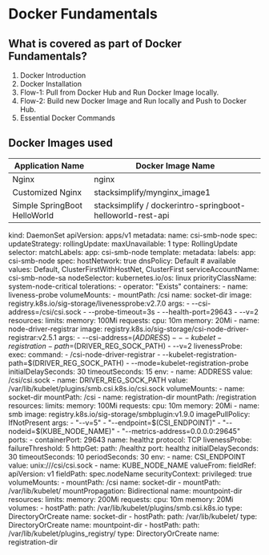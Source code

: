 # Docker Fundamentals

## What is covered as part of Docker Fundamentals?
1. Docker Introduction
2. Docker Installation
3. Flow-1: Pull from Docker Hub and Run Docker Image locally.
4. Flow-2: Build new Docker Image and Run locally and Push to Docker Hub.
5. Essential Docker Commands

## Docker Images used
| Application Name                 | Docker Image Name                          |
| ------------------------------- | --------------------------------------------- |
|  Nginx  | nginx |
| Customized Nginx  | stacksimplify/mynginx_image1 |
| Simple SpringBoot HelloWorld | stacksimplify / dockerintro-springboot-helloworld-rest-api |

kind: DaemonSet
apiVersion: apps/v1
metadata:
  name: csi-smb-node
spec:
  updateStrategy:
    rollingUpdate:
      maxUnavailable: 1
    type: RollingUpdate
  selector:
    matchLabels:
      app: csi-smb-node
  template:
    metadata:
      labels:
        app: csi-smb-node
    spec:
      hostNetwork: true
      dnsPolicy: Default  # available values: Default, ClusterFirstWithHostNet, ClusterFirst
      serviceAccountName: csi-smb-node-sa
      nodeSelector:
        kubernetes.io/os: linux
      priorityClassName: system-node-critical
      tolerations:
        - operator: "Exists"
      containers:
        - name: liveness-probe
          volumeMounts:
            - mountPath: /csi
              name: socket-dir
          image: registry.k8s.io/sig-storage/livenessprobe:v2.7.0
          args:
            - --csi-address=/csi/csi.sock
            - --probe-timeout=3s
            - --health-port=29643
            - --v=2
          resources:
            limits:
              memory: 100Mi
            requests:
              cpu: 10m
              memory: 20Mi
        - name: node-driver-registrar
          image: registry.k8s.io/sig-storage/csi-node-driver-registrar:v2.5.1
          args:
            - --csi-address=$(ADDRESS)
            - --kubelet-registration-path=$(DRIVER_REG_SOCK_PATH)
            - --v=2
          livenessProbe:
            exec:
              command:
                - /csi-node-driver-registrar
                - --kubelet-registration-path=$(DRIVER_REG_SOCK_PATH)
                - --mode=kubelet-registration-probe
            initialDelaySeconds: 30
            timeoutSeconds: 15
          env:
            - name: ADDRESS
              value: /csi/csi.sock
            - name: DRIVER_REG_SOCK_PATH
              value: /var/lib/kubelet/plugins/smb.csi.k8s.io/csi.sock
          volumeMounts:
            - name: socket-dir
              mountPath: /csi
            - name: registration-dir
              mountPath: /registration
          resources:
            limits:
              memory: 100Mi
            requests:
              cpu: 10m
              memory: 20Mi
        - name: smb
          image: registry.k8s.io/sig-storage/smbplugin:v1.9.0
          imagePullPolicy: IfNotPresent
          args:
            - "--v=5"
            - "--endpoint=$(CSI_ENDPOINT)"
            - "--nodeid=$(KUBE_NODE_NAME)"
            - "--metrics-address=0.0.0.0:29645"
          ports:
            - containerPort: 29643
              name: healthz
              protocol: TCP
          livenessProbe:
            failureThreshold: 5
            httpGet:
              path: /healthz
              port: healthz
            initialDelaySeconds: 30
            timeoutSeconds: 10
            periodSeconds: 30
          env:
            - name: CSI_ENDPOINT
              value: unix:///csi/csi.sock
            - name: KUBE_NODE_NAME
              valueFrom:
                fieldRef:
                  apiVersion: v1
                  fieldPath: spec.nodeName
          securityContext:
            privileged: true
          volumeMounts:
            - mountPath: /csi
              name: socket-dir
            - mountPath: /var/lib/kubelet/
              mountPropagation: Bidirectional
              name: mountpoint-dir
          resources:
            limits:
              memory: 200Mi
            requests:
              cpu: 10m
              memory: 20Mi
      volumes:
        - hostPath:
            path: /var/lib/kubelet/plugins/smb.csi.k8s.io
            type: DirectoryOrCreate
          name: socket-dir
        - hostPath:
            path: /var/lib/kubelet/
            type: DirectoryOrCreate
          name: mountpoint-dir
        - hostPath:
            path: /var/lib/kubelet/plugins_registry/
            type: DirectoryOrCreate
          name: registration-dir

